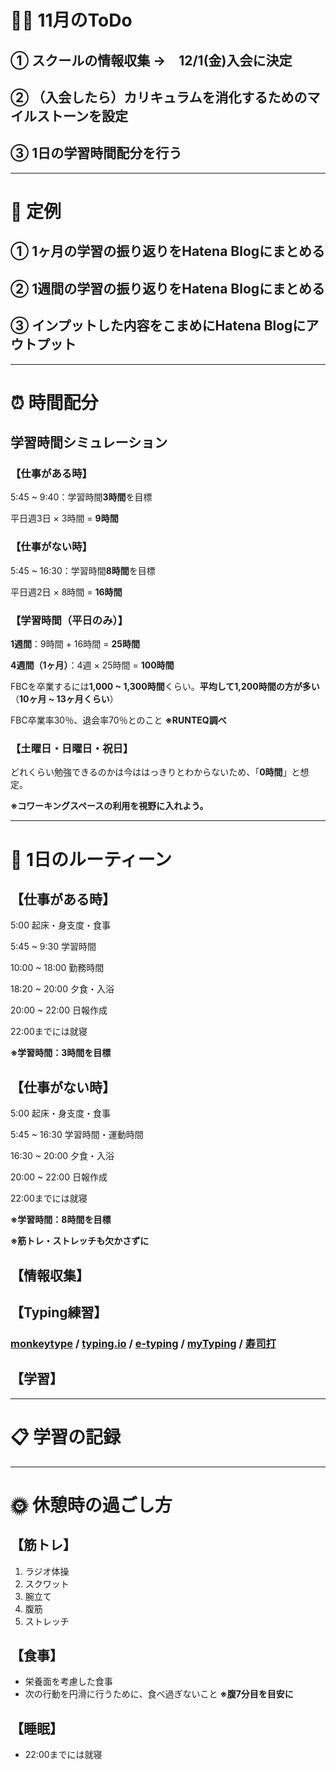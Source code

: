 # 🏋🏻 11月のToDo
## ① スクールの情報収集 →　12/1(金)入会に決定
## ② （入会したら）カリキュラムを消化するためのマイルストーンを設定
## ③ 1日の学習時間配分を行う
***


# 📌 定例
## ① 1ヶ月の学習の振り返りをHatena Blogにまとめる
## ② 1週間の学習の振り返りをHatena Blogにまとめる
## ③ インプットした内容をこまめにHatena Blogにアウトプット
***


# ⏰ 時間配分
## 学習時間シミュレーション
### 【仕事がある時】
    
5:45 ~ 9:40：学習時間**3時間**を目標
    
平日週3日 × 3時間 = **9時間**
    
### 【仕事がない時】
    
5:45 ~ 16:30：学習時間**8時間**を目標
    
平日週2日 × 8時間 = **16時間**
    
### 【学習時間（平日のみ）】
    
**1週間**：9時間 + 16時間 = **25時間**
    
**4週間（1ヶ月）**：4週 × 25時間 = **100時間**
    
FBCを卒業するには**1,000 ~ 1,300時間**くらい。**平均して1,200時間の方が多い**（**10ヶ月 ~ 13ヶ月くらい**）
    
FBC卒業率30％、退会率70％とのこと **※RUNTEQ調べ**

### 【土曜日・日曜日・祝日】
    
どれくらい勉強できるのかは今ははっきりとわからないため、「**0時間**」と想定。
    
**※コワーキングスペースの利用を視野に入れよう。**
***


# 🕺 1日のルーティーン
## 【仕事がある時】
5:00 起床・身支度・食事

5:45 ~ 9:30 学習時間

10:00 ~ 18:00 勤務時間

18:20 ~ 20:00 夕食・入浴

20:00 ~ 22:00 日報作成

22:00までには就寝

**※学習時間：3時間を目標**

## 【仕事がない時】
5:00 起床・身支度・食事

5:45 ~ 16:30 学習時間・運動時間

16:30 ~ 20:00 夕食・入浴

20:00 ~ 22:00 日報作成

22:00までには就寝

**※学習時間：8時間を目標**

**※筋トレ・ストレッチも欠かさずに**
## 【情報収集】
### 
## 【Typing練習】
### [monkeytype](https://monkeytype.com) / [typing.io](https://typing.io) / [e-typing](https://www.e-typing.ne.jp) / [myTyping](https://typing.twi1.me/) / [寿司打](https://sushida.net/play.html) 
## 【学習】

***

# 📋 学習の記録

***


# 🌞 休憩時の過ごし方
## 【筋トレ】
1. ラジオ体操
2. スクワット
3. 腕立て
4. 腹筋
5. ストレッチ

## 【食事】
- 栄養面を考慮した食事
- 次の行動を円滑に行うために、食べ過ぎないこと **※腹7分目を目安に**

## 【睡眠】
- 22:00までには就寝
